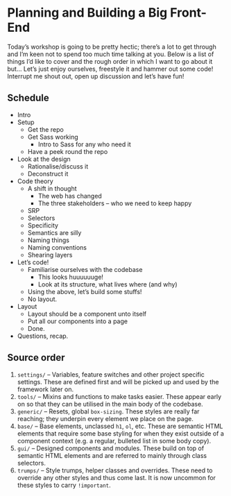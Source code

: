 # Planning and Building a Big Front-End

Today’s workshop is going to be pretty hectic; there’s a lot to get through and
I’m keen not to spend too much time talking at you. Below is a list of things
I’d like to cover and the rough order in which I want to go about it but… Let’s
just enjoy ourselves, freestyle it and hammer out some code! Interrupt me shout
out, open up discussion and let’s have fun!

## Schedule

* Intro
* Setup
    * Get the repo
    * Get Sass working
        * Intro to Sass for any who need it
    * Have a peek round the repo
* Look at the design
    * Rationalise/discuss it
    * Deconstruct it
* Code theory
    * A shift in thought
        * The web has changed
        * The three stakeholders – who we need to keep happy
    * SRP
    * Selectors
    * Specificity
    * Semantics are silly
    * Naming things
    * Naming conventions
    * Shearing layers
* Let’s code!
    * Familiarise ourselves with the codebase
        * This looks huuuuuuge!
        * Look at its structure, what lives where (and why)
    * Using the above, let’s build some stuffs!
    * No layout.
* Layout
    * Layout should be a component unto itself
    * Put all our components into a page
    * Done.
* Questions, recap.

## Source order

1. `settings/` – Variables, feature switches and other project specific
   settings. These are defined first and will be picked up and used by the
  framework later on.
2. `tools/` – Mixins and functions to make tasks easier. These appear early
   on so that they can be utilised in the main body of the codebase.
3. `generic/` – Resets, global `box-sizing`. These styles are really far
   reaching; they underpin every element we place on the page.
4. `base/` – Base elements, unclassed `h1`, `ol`, etc. These are semantic
   HTML elements that require some base styling for when they exist outside of
   a component context (e.g. a regular, bulleted list in some body copy).
5. `gui/` – Designed components and modules. These build on top of semantic
   HTML elements and are referred to mainly through class selectors.
6. `trumps/` – Style trumps, helper classes and overrides. These need to
   override any other styles and thus come last. It is now uncommon for these
   styles to carry `!important`.
